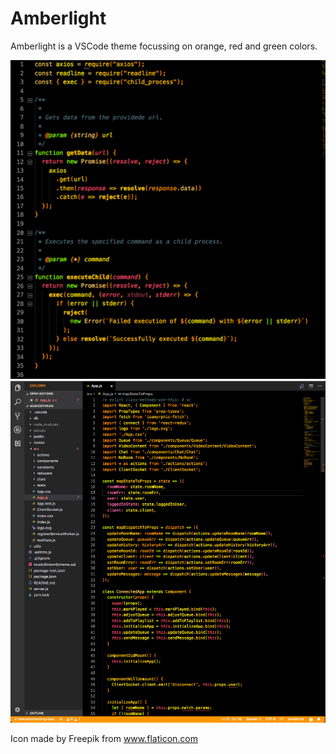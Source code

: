 # Amberlight

Amberlight is a VSCode theme focussing on orange, red and green colors.

![screenshot](https://github.com/sfreeman422/Amberlight/blob/master/pics/amberlight-function%20declaration.png?raw=true "Amberlight Function Declarations")
![screenshot](https://github.com/sfreeman422/Amberlight/blob/master/pics/amberlight.png?raw=true "Amberlight Redux")

Icon made by Freepik from www.flaticon.com
